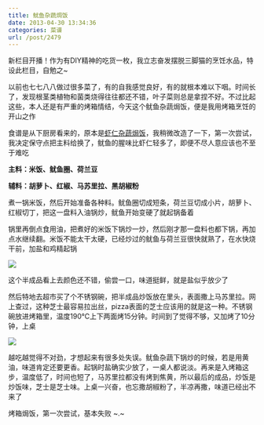 ```yaml
---
title: 鱿鱼杂蔬焗饭
date: 2013-04-30 13:34:36
categories: 菜谱
url: /post/2479
---
```


新栏目开播！作为有DIY精神的吃货一枚，我立志奋发摆脱三脚猫的烹饪水品，特设此栏目，自勉之~

以前也七七八八做过很多菜了，有的自我感觉良好，有的就根本难以下咽。时间长了，发现根茎类植物和菌类烧得往往都还不错，叶子菜则总是拿捏不好。不过比起这些，本人还是有严重的烤箱情结，今天这个鱿鱼杂蔬焗饭，便是我用烤箱烹饪的开山之作

食谱是从下厨房看来的，原本是[虾仁杂蔬焗饭](http://www.xiachufang.com/recipe/99953/)，我稍微改造了一下，第一次尝试，我决定保守点把主料给换了，鱿鱼的腥味比虾仁轻多了，即便不尽人意应该也不至于难吃

**主料：米饭、鱿鱼圈、荷兰豆**

**辅料：胡萝卜、红椒、马苏里拉、黑胡椒粉**

煮一锅米饭，然后开始准备各种料。鱿鱼圈切成短条，荷兰豆切成小片，胡萝卜、红椒切丁，把这一盘料入油锅炒，鱿鱼开始变硬了就起锅备着

锅里再倒点食用油，把煮好的米饭下锅炒一炒，然后刚才那一盘料也都下锅，再加点水继续翻。米饭不能太干太硬，已经炒过的鱿鱼与荷兰豆很快就熟了，在水快烧干前，加盐和鸡精起锅

![](https://storageapi.fleek.co/0a3a8890-e65e-47ce-93d7-0442b9209d38-bucket/blog/posts/2013-04/04-30/1.jpg)

这个半成品看上去颜色还不错，偷尝一口，味道挺鲜，就是盐似乎放少了

然后特地去超市买了个不锈钢碗，把半成品炒饭放在里头，表面撒上马苏里拉。网上查过，这种芝士最容易拉出丝，pizza表面的芝士应该用的就是这一种。不锈钢碗放进烤箱里，温度190℃上下两面烤15分钟。时间到了觉得不够，又加烤了10分钟，上桌

![](https://storageapi.fleek.co/0a3a8890-e65e-47ce-93d7-0442b9209d38-bucket/blog/posts/2013-04/04-30/2.jpg)

越吃越觉得不对劲，才想起来有很多处失误。鱿鱼杂蔬下锅炒的时候，若是用黄油，味道肯定还要更香。起锅时盐确实少放了，一桌人都说淡。再来是入烤箱这步，温度低了，时间也短了，马苏里拉都没有烤到焦黄，所以最后的成品，炒饭是炒饭味，芝士是芝士味。上桌一兴奋，也忘撒胡椒粉了，半凉再撒，味道已经出不来了

烤箱焗饭，第一次尝试，基本失败 ~.~
